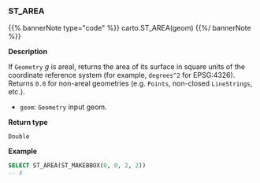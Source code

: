 ### ST_AREA

{{% bannerNote type="code" %}}
carto.ST_AREA(geom)
{{%/ bannerNote %}}

**Description**

If `Geometry` _g_ is areal, returns the area of its surface in square units of the coordinate reference system (for example, `degrees^2` for EPSG:4326). Returns `0.0` for non-areal geometries (e.g. `Points`, non-closed `LineStrings`, etc.).

* `geom`: `Geometry` input geom.

**Return type**

`Double`

**Example**

```sql
SELECT ST_AREA(ST_MAKEBBOX(0, 0, 2, 2))
-- 4
```